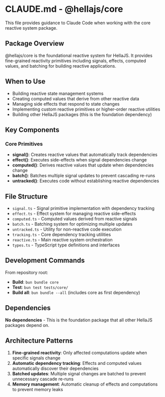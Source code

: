 # CLAUDE.md - @hellajs/core

This file provides guidance to Claude Code when working with the core reactive system package.

## Package Overview

@hellajs/core is the foundational reactive system for HellaJS. It provides fine-grained reactivity primitives including signals, effects, computed values, and batching for building reactive applications.

## When to Use

- Building reactive state management systems
- Creating computed values that derive from other reactive data
- Managing side effects that respond to state changes
- Implementing custom reactive primitives or higher-order reactive utilities
- Building other HellaJS packages (this is the foundation dependency)

## Key Components

### Core Primitives
- **signal()**: Creates reactive values that automatically track dependencies
- **effect()**: Executes side-effects when signal dependencies change
- **computed()**: Derives reactive values that update when dependencies change
- **batch()**: Batches multiple signal updates to prevent cascading re-runs
- **untracked()**: Executes code without establishing reactive dependencies

## File Structure

- `signal.ts` - Signal primitive implementation with dependency tracking
- `effect.ts` - Effect system for managing reactive side-effects
- `computed.ts` - Computed values derived from reactive signals
- `batch.ts` - Batching system for optimizing multiple updates
- `untracked.ts` - Utility for non-reactive code execution
- `tracking.ts` - Core dependency tracking utilities
- `reactive.ts` - Main reactive system orchestration
- `types.ts` - TypeScript type definitions and interfaces

## Development Commands

From repository root:
- **Build**: `bun bundle core`
- **Test**: `bun test tests/core/`
- **Build all**: `bun bundle --all` (includes core as first dependency)

## Dependencies

**No dependencies** - This is the foundation package that all other HellaJS packages depend on.

## Architecture Patterns

1. **Fine-grained reactivity**: Only affected computations update when specific signals change
2. **Automatic dependency tracking**: Effects and computed values automatically discover their dependencies
3. **Batched updates**: Multiple signal changes are batched to prevent unnecessary cascade re-runs
4. **Memory management**: Automatic cleanup of effects and computations to prevent memory leaks